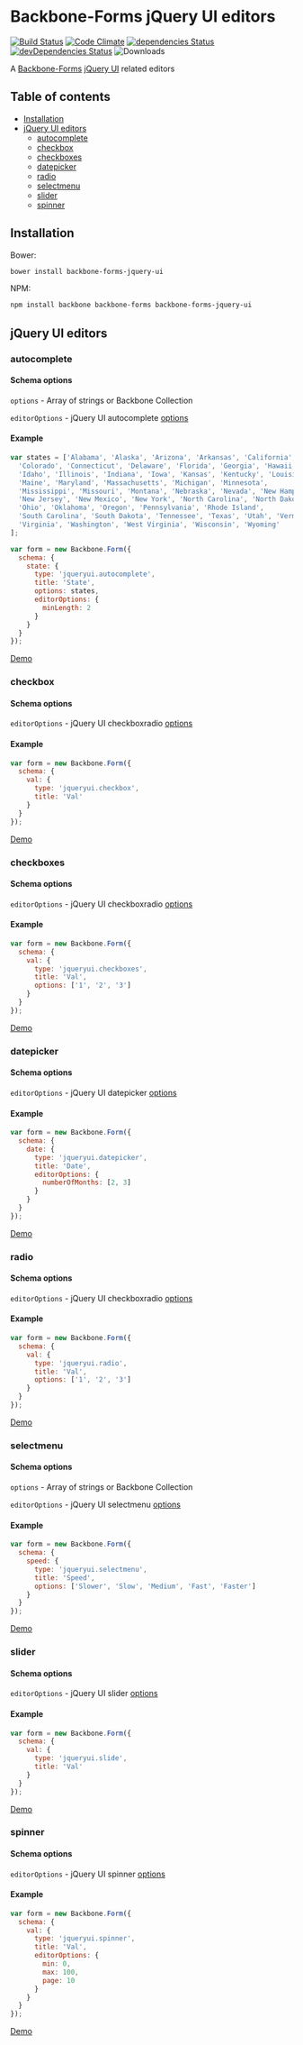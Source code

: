 # Backbone-Forms jQuery UI editors

[![Build Status](https://travis-ci.org/tomi77/backbone-forms-jquery-ui.svg?branch=master)](https://travis-ci.org/tomi77/backbone-forms-jquery-ui)
[![Code Climate](https://codeclimate.com/github/tomi77/backbone-forms-jquery-ui/badges/gpa.svg)](https://codeclimate.com/github/tomi77/backbone-forms-jquery-ui)
[![dependencies Status](https://david-dm.org/tomi77/backbone-forms-jquery-ui/status.svg)](https://david-dm.org/tomi77/backbone-forms-jquery-ui)
[![devDependencies Status](https://david-dm.org/tomi77/backbone-forms-jquery-ui/dev-status.svg)](https://david-dm.org/tomi77/backbone-forms-jquery-ui?type=dev)
![Downloads](https://img.shields.io/npm/dt/backbone-forms-jquery-ui.svg)

A [Backbone-Forms](https://github.com/powmedia/backbone-forms) [jQuery UI](https://jqueryui.com/) related editors

## Table of contents

* [Installation](#installation)
* [jQuery UI editors](#editors)
  * [autocomplete](#autocomplete)
  * [checkbox](#checkbox)
  * [checkboxes](#checkboxes)
  * [datepicker](#datepicker)
  * [radio](#radio)
  * [selectmenu](#selectmenu)
  * [slider](#slider)
  * [spinner](#spinner)

## Installation

Bower:

~~~bash
bower install backbone-forms-jquery-ui
~~~

NPM:

~~~bash
npm install backbone backbone-forms backbone-forms-jquery-ui
~~~

## jQuery UI editors

### autocomplete

#### Schema options

`options` - Array of strings or Backbone Collection

`editorOptions` - jQuery UI autocomplete [options](http://api.jqueryui.com/autocomplete/)

#### Example

~~~js
var states = ['Alabama', 'Alaska', 'Arizona', 'Arkansas', 'California',
  'Colorado', 'Connecticut', 'Delaware', 'Florida', 'Georgia', 'Hawaii',
  'Idaho', 'Illinois', 'Indiana', 'Iowa', 'Kansas', 'Kentucky', 'Louisiana',
  'Maine', 'Maryland', 'Massachusetts', 'Michigan', 'Minnesota',
  'Mississippi', 'Missouri', 'Montana', 'Nebraska', 'Nevada', 'New Hampshire',
  'New Jersey', 'New Mexico', 'New York', 'North Carolina', 'North Dakota',
  'Ohio', 'Oklahoma', 'Oregon', 'Pennsylvania', 'Rhode Island',
  'South Carolina', 'South Dakota', 'Tennessee', 'Texas', 'Utah', 'Vermont',
  'Virginia', 'Washington', 'West Virginia', 'Wisconsin', 'Wyoming'
];

var form = new Backbone.Form({
  schema: {
    state: {
      type: 'jqueryui.autocomplete',
      title: 'State',
      options: states,
      editorOptions: {
        minLength: 2
      }
    }
  }
});
~~~

[Demo](https://tomi77.github.io/backbone-forms-jquery-ui/autocomplete.html)

### checkbox

#### Schema options

`editorOptions` - jQuery UI checkboxradio [options](http://api.jqueryui.com/checkboxradio/)

#### Example

~~~js
var form = new Backbone.Form({
  schema: {
    val: {
      type: 'jqueryui.checkbox',
      title: 'Val'
    }
  }
});
~~~

[Demo](https://tomi77.github.io/backbone-forms-jquery-ui/checkbox.html)

### checkboxes

#### Schema options

`editorOptions` - jQuery UI checkboxradio [options](http://api.jqueryui.com/checkboxradio/)

#### Example

~~~js
var form = new Backbone.Form({
  schema: {
    val: {
      type: 'jqueryui.checkboxes',
      title: 'Val',
      options: ['1', '2', '3']
    }
  }
});
~~~

[Demo](https://tomi77.github.io/backbone-forms-jquery-ui/checkboxes.html)

### datepicker

#### Schema options

`editorOptions` - jQuery UI datepicker [options](http://api.jqueryui.com/datepicker/)

#### Example

~~~js
var form = new Backbone.Form({
  schema: {
    date: {
      type: 'jqueryui.datepicker',
      title: 'Date',
      editorOptions: {
        numberOfMonths: [2, 3]
      }
    }
  }
});
~~~

[Demo](https://tomi77.github.io/backbone-forms-jquery-ui/datepicker.html)

### radio

#### Schema options

`editorOptions` - jQuery UI checkboxradio [options](http://api.jqueryui.com/checkboxradio/)

#### Example

~~~js
var form = new Backbone.Form({
  schema: {
    val: {
      type: 'jqueryui.radio',
      title: 'Val',
      options: ['1', '2', '3']
    }
  }
});
~~~

[Demo](https://tomi77.github.io/backbone-forms-jquery-ui/radio.html)

### selectmenu

#### Schema options

`options` - Array of strings or Backbone Collection

`editorOptions` - jQuery UI selectmenu [options](http://api.jqueryui.com/selectmenu/)

#### Example

~~~js
var form = new Backbone.Form({
  schema: {
    speed: {
      type: 'jqueryui.selectmenu',
      title: 'Speed',
      options: ['Slower', 'Slow', 'Medium', 'Fast', 'Faster']
    }
  }
});
~~~

[Demo](https://tomi77.github.io/backbone-forms-jquery-ui/selectmenu.html)

### slider

#### Schema options

`editorOptions` - jQuery UI slider [options](http://api.jqueryui.com/slider/)

#### Example

~~~js
var form = new Backbone.Form({
  schema: {
    val: {
      type: 'jqueryui.slide',
      title: 'Val'
    }
  }
});
~~~

[Demo](https://tomi77.github.io/backbone-forms-jquery-ui/slider.html)

### spinner

#### Schema options

`editorOptions` - jQuery UI spinner [options](http://api.jqueryui.com/spinner/)

#### Example

~~~js
var form = new Backbone.Form({
  schema: {
    val: {
      type: 'jqueryui.spinner',
      title: 'Val',
      editorOptions: {
        min: 0,
        max: 100,
        page: 10
      }
    }
  }
});
~~~

[Demo](https://tomi77.github.io/backbone-forms-jquery-ui/spinner.html)
